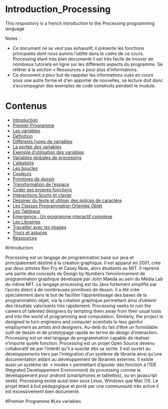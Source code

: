 # Introduction_Processing
This respository is a french introduction to the Processing programming language

Notes : 
* Ce document ne se veut pas exhaustif, il présente les fonctions principales dont nous aurons l’utilité dans le cadre de ce cours. Processing étant très bien documenté il est très facile de trouver de nombreux tutoriels en ligne sur les différents aspects du programme. Se référer à la section « Ressources » pour plus d’informations.
* Ce document a pour but de rappeler les informations vues en cours sous une autre forme et d'en apporter de nouvelles, sa lecture doit donc s’accompagner des exemples de code construits pendant le module.


# Contenus
* [Introduction](#Introduction)<br>
* [Premier Programme](#Premier-Programme)<br>
* [Les variables](#Les-variables)<br>
 * [Définition](#définition)<br>
 * [Différents types de variables](#types)<br>
 * [La portée des variables](#portée)<br>
 * [Exemple d’utilisation des variables](#exemples)<br>
 * [Variables globales de processing](#globales)<br>
* [L’aléatoire](#L’aléatoire)<br>
* [Les boucles](#Les-boucles)<br>
* [Couleurs](#Couleurs)<br>
* [Primitives de dessin](#Primitives-de-dessin)<br>
* [Transformation de l’espace](#Transformation-de-l’espace)<br>
* [Coder ses propres fonctions](#Coder-ses-propres-fonctions)<br>	
* [Interactions Souris et clavier](#Interactions-Souris-et-clavier)<br>
* [Dessiner du texte et utiliser des polices de caractère](#Dessiner-du-texte-et-utiliser-des-polices-de-caractère)<br>
* [Les Classes Programmation Orientée Objet](#Les-Classes-Programmation-Orientée-Objet)<br>
* [Les Tableaux](#Les-Tableaux)<br>
* [Emergence : Un programme interactif complexe](#Emergence)<br>
* [Les Librairies](#Les-Librairies)<br>
* [Travailler avec les images](#Travailler-avec-les-images)<br>
* [Trucs et astuces](#Trucs-et-astuces)<br>
* [Ressources](#Ressources)<br>

<a name="Introduction"/>
#Introduction

Processing est un langage de programmation basé sur java et principalement destiné à la création graphique. Il est apparut en 2001, crée par deux artistes Ben Fry et Casey Reas, alors étudiants au MIT. Il reprend une partie des concepts de Design by Numbers l’environnement de programmation graphique developpé par John Maeda au sein du Média Lab du même MIT.
Le langage processing est du Java fortement simplifié par l’accès direct à de nombreuses primitives de dessin. Il a été crée spécialement dans le but de faciliter l’apprentissage des bases de la programmation objet, via la création graphique permettant ainsi d’obtenir des résultats valorisants très rapidement.
Processing seeks to ruin the careers of talented designers by tempting them away from their usual tools and into the world of programming and computation. Similarly, the project is designed to turn engineers and computer scientists to less gainful employment as artists and designers.
Au-delà du fait d’être un formidable outil de dessin et de prototypage rapide en terme de design d’interaction. Processing est un réel langage de programmation capable de réaliser n’importe quelle fonction.
Processing est un projet Open Source devenu collaboratif de par l’intérêt qu’il a suscité dès sa sortie. Il est ouvert au développements tiers par l’intégration d’un système de librairie ainsi qu’une documentation aidant au développement de librairies externes. Il existe aussi un système de  « modes » permettant d’ajouter des fonction à l’IDE (Itegrated Developpement Environment) de processing comme le développement pour android (smartphones et tablettes), ou en javascript (web).
Processing existe aussi bien sous Linux, Windows que Mac OS. Le projet étant à but pédagogique et porté par une communauté très active il est excessivement bien documenté.


<a name="Premier-Programme"/>
#Premier Programme




<a name="Les-variables"/>
#Les variables